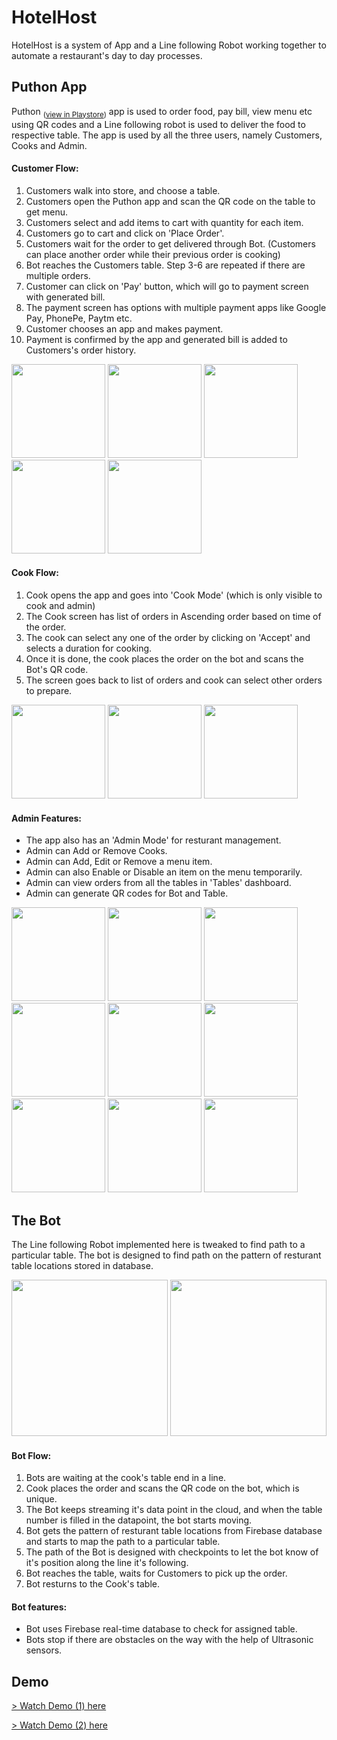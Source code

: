 # HotelHost 

  HotelHost is a system of App and a Line following Robot working together to automate a restaurant's day to day processes.

## Puthon App

  Puthon <sub>([view in Playstore](https://play.google.com/store/apps/details?id=com.lairofdevs.puthon))</sub> app is used to order food, pay bill, view menu etc using QR codes and a Line following robot is used to deliver the food to respective table. The app is used by all the three users, namely Customers, Cooks and Admin. 
  
#### Customer Flow:
  1. Customers walk into store, and choose a table.
  2. Customers open the Puthon app and scan the QR code on the table to get menu.
  3. Customers select and add items to cart with quantity for each item.
  4. Customers go to cart and click on 'Place Order'.
  5. Customers wait for the order to get delivered through Bot. (Customers can place another order while their previous order is cooking)
  6. Bot reaches the Customers table. Step 3-6 are repeated if there are multiple orders.
  7. Customer can click on 'Pay' button, which will go to payment screen with generated bill.
  8. The payment screen has options with multiple payment apps like Google Pay, PhonePe, Paytm etc.
  9. Customer chooses an app and makes payment.
  10. Payment is confirmed by the app and generated bill is added to Customers's order history.

<p float="left">
  <img src="Screenshots/3.jpg" width="150" />
  <img src="Screenshots/6.jpg" width="150" /> 
  <img src="Screenshots/7.jpg" width="150" />
  <img src="Screenshots/30.jpg" width="150" />
  <img src="Screenshots/32.jpg" width="150" />
</p>

#### Cook Flow:
  1. Cook opens the app and goes into 'Cook Mode' (which is only visible to cook and admin)
  2. The Cook screen has list of orders in Ascending order based on time of the order.
  3. The cook can select any one of the order by clicking on 'Accept' and selects a duration for cooking.
  4. Once it is done, the cook places the order on the bot and scans the Bot's QR code.
  5. The screen goes back to list of orders and cook can select other orders to prepare.

<p float="left">
  <img src="Screenshots/12.jpg" width="150" />
  <img src="Screenshots/13.jpg" width="150" /> 
  <img src="Screenshots/14.jpg" width="150" /> 
</p>

#### Admin Features:
  - The app also has an 'Admin Mode' for resturant management.
  - Admin can Add or Remove Cooks.
  - Admin can Add, Edit or Remove a menu item.
  - Admin can also Enable or Disable an item on the menu temporarily.
  - Admin can view orders from all the tables in 'Tables' dashboard.
  - Admin can generate QR codes for Bot and Table.
    
<p float="left">
  <img src="Screenshots/11.jpg" width="150" />
  <img src="Screenshots/15.jpg" width="150" />
  <img src="Screenshots/17.jpg" width="150" /> 
  <img src="Screenshots/19.jpg" width="150" />
  <img src="Screenshots/22.jpg" width="150" />
  <img src="Screenshots/24.jpg" width="150" />
  <img src="Screenshots/25.jpg" width="150" />
  <img src="Screenshots/26.jpg" width="150" />
  <img src="Screenshots/28.jpg" width="150" />
</p>

## The Bot

  The Line following Robot implemented here is tweaked to find path to a particular table. The bot is designed to find path on the pattern of resturant table locations stored in database.

<p float="left">
  <img src="images/bot.png" height="250" />
  <img src="images/circuitDiagram_Bot.png" height="250" />
</p>

#### Bot Flow:
  1. Bots are waiting at the cook's table end in a line.
  2. Cook places the order and scans the QR code on the bot, which is unique.
  3. The Bot keeps streaming it's data point in the cloud, and when the table number is filled in the datapoint, the bot starts moving.
  4. Bot gets the pattern of resturant table locations from Firebase database and starts to map the path to a particular table.
  5. The path of the Bot is designed with checkpoints to let the bot know of it's position along the line it's following.
  6. Bot reaches the table, waits for Customers to pick up the order.
  7. Bot resturns to the Cook's table.

#### Bot features:
  - Bot uses Firebase real-time database to check for assigned table.
  - Bots stop if there are obstacles on the way with the help of Ultrasonic sensors.

## Demo
[> Watch Demo (1) here](https://drive.google.com/file/d/1VvFXp6oMpuGaU67Nlg4z8H0jvL9uFEuB/view?usp=drive_link)

[> Watch Demo (2) here](https://drive.google.com/file/d/1fleXEiRlNLcfdQen4zCNcwWX8s4kUZU7/view?usp=drive_link)




